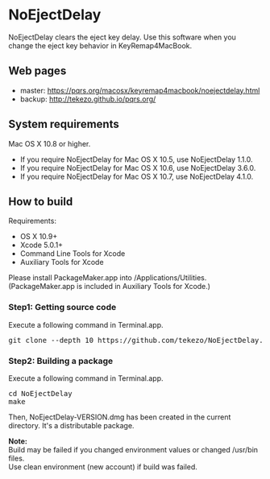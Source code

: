 NoEjectDelay
============

NoEjectDelay clears the eject key delay.
Use this software when you change the eject key behavior in KeyRemap4MacBook.


Web pages
---------

* master: https://pqrs.org/macosx/keyremap4macbook/noejectdelay.html
* backup: http://tekezo.github.io/pqrs.org/


System requirements
-------------------

Mac OS X 10.8 or higher.

* If you require NoEjectDelay for Mac OS X 10.5, use NoEjectDelay 1.1.0.
* If you require NoEjectDelay for Mac OS X 10.6, use NoEjectDelay 3.6.0.
* If you require NoEjectDelay for Mac OS X 10.7, use NoEjectDelay 4.1.0.


How to build
------------

Requirements:

* OS X 10.9+
* Xcode 5.0.1+
* Command Line Tools for Xcode
* Auxiliary Tools for Xcode

Please install PackageMaker.app into /Applications/Utilities.
(PackageMaker.app is included in Auxiliary Tools for Xcode.)

### Step1: Getting source code

Execute a following command in Terminal.app.

<pre>
git clone --depth 10 https://github.com/tekezo/NoEjectDelay.git
</pre>

### Step2: Building a package

Execute a following command in Terminal.app.

<pre>
cd NoEjectDelay
make
</pre>

Then, NoEjectDelay-VERSION.dmg has been created in the current directory.
It's a distributable package.


**Note:**<br />
Build may be failed if you changed environment values or changed /usr/bin files.<br />
Use clean environment (new account) if build was failed.
